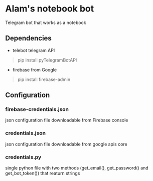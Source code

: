 # Alam's notebook bot
Telegram bot that works as a notebook

## Dependencies

- telebot telegram API
> pip install pyTelegramBotAPI
- firebase from Google
> pip install firebase-admin

## Configuration

### firebase-credentials.json

json configuration file downloadable from Firebase console

### credentials.json

json configuration file downloadable from google apis core

### credentials.py

single python file with two methods (get_email(),  get_password() and get_bot_token()) that reaturn strings